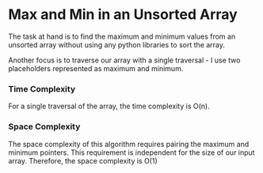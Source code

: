 # Max and Min in an Unsorted Array
The task at hand is to find the maximum and minimum values from
an unsorted array without using any python libraries to sort 
the array.

Another focus is to traverse our array with a single traversal - 
I use two placeholders represented as maximum and minimum.

### Time Complexity
For a single traversal of the array, the time complexity is O(n).

### Space Complexity
The space complexity of this algorithm requires pairing the maximum
and minimum pointers. This requirement is independent for the size 
of our input array. Therefore, the space complexity is O(1)
